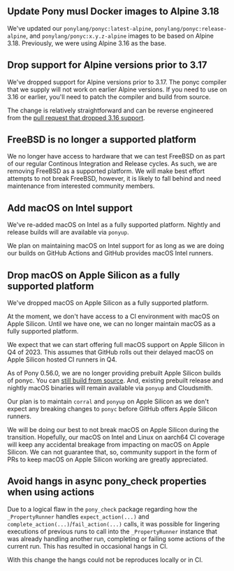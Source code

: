 ## Update Pony musl Docker images to Alpine 3.18

We've updated our `ponylang/ponyc:latest-alpine`, `ponylang/ponyc:release-alpine`, and `ponylang/ponyc:x.y.z-alpine` images to be based on Alpine 3.18. Previously, we were using Alpine 3.16 as the base.

## Drop support for Alpine versions prior to 3.17

We've dropped support for Alpine versions prior to 3.17. The ponyc compiler that we supply will not work on earlier Alpine versions. If you need to use on 3.16 or earlier, you'll need to patch the compiler and build from source.

The change is relatively straightforward and can be reverse engineered from the [pull request that dropped 3.16 support](https://github.com/ponylang/ponyc/pull/4407).

## FreeBSD is no longer a supported platform

We no longer have access to hardware that we can test FreeBSD on as part of our regular Continous Integration and Release cycles. As such, we are removing FreeBSD as a supported platform. We will make best effort attempts to not break FreeBSD, however, it is likely to fall behind and need maintenance from interested community members.

## Add macOS on Intel support

We've re-added macOS on Intel as a fully supported platform. Nightly and release builds will are available via `ponyup`.

We plan on maintaining macOS on Intel support for as long as we are doing our builds on GitHub Actions and GitHub provides macOS Intel runners.

## Drop macOS on Apple Silicon as a fully supported platform

We've dropped macOS on Apple Silicon as a fully supported platform.

At the moment, we don't have access to a CI environment with macOS on Apple Silicon. Until we have one, we can no longer maintain macOS as a fully supported platform.

We expect that we can start offering full macOS support on Apple Silicon in Q4 of 2023. This assumes that GitHub rolls out their delayed macOS on Apple Silicon hosted CI runners in Q4.

As of Pony 0.56.0, we are no longer providing prebuilt Apple Silicon builds of ponyc. You can [still build from source](https://github.com/ponylang/ponyc/blob/main/BUILD.md#macos). And, existing prebuilt release and nightly macOS binaries will remain available via `ponyup` and Cloudsmith.

Our plan is to maintain `corral` and `ponyup` on Apple Silicon as we don't expect any breaking changes to `ponyc` before GitHub offers Apple Silicon runners.

We will be doing our best to not break macOS on Apple Silicon during the transition. Hopefully, our macOS on Intel and Linux on aarch64 CI coverage will keep any accidental breakage from impacting on macOS on Apple Silicon. We can not guarantee that, so, community support in the form of PRs to keep macOS on Apple Silicon working are greatly appreciated.

## Avoid hangs in async pony_check properties when using actions

Due to a logical flaw in the `pony_check` package regarding how the `_PropertyRunner` handles `expect_action(...)` and `complete_action(...)`/`fail_action(...)` calls, it was possible for lingering executions of previous runs to call into the `_PropertyRunner` instance that was already handling another run, completing or failing some actions of the current run. This has resulted in occasional hangs in CI.

With this change the hangs could not be reproduces locally or in CI.

